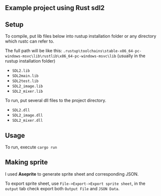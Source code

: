 ## Example project using Rust sdl2


## Setup
To compile, put lib files below into rustup installation folder or any directory which rustc can refer to. 

The full path will be like this: `.rustup\toolchains\stable-x86_64-pc-windows-msvc\lib\rustlib\x86_64-pc-windows-msvc\lib` (usually in the rustup installation folder)

- `SDL2.lib`
- `SDL2main.lib`
- `SDL2test.lib`
- `SDL2_image.lib`
- `SDL2_mixer.lib`


To run, put several dll files to the project directory.
- `SDL2.dll`
- `SDL2_image.dll` 
- `SDL2_mixer.dll`

## Usage
To run, execute
```cargo run```


## Making sprite
I used **Aseprite** to generate sprite sheet and corresponding JSON.


To export sprite sheet, use `File->Export->Export sprite sheet`, in the `output` tab check export both `Output File` and `JSON Data`.